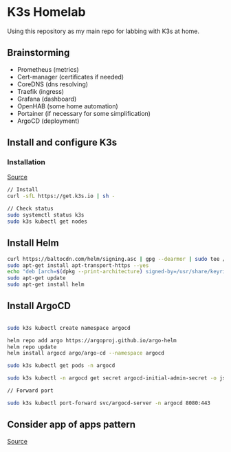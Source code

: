 # K3s Homelab

Using this repository as my main repo for labbing with K3s at home.

## Brainstorming

- Prometheus (metrics)
- Cert-manager (certificates if needed)
- CoreDNS (dns resolving)
- Traefik (ingress)
- Grafana (dashboard)
- OpenHAB (some home automation)
- Portainer (if necessary for some simplification)
- ArgoCD (deployment)

## Install and configure K3s

### Installation

[Source](https://lumochift.org/blog/k3s-argocd#installing-k3s)

```bash
// Install
curl -sfL https://get.k3s.io | sh -

// Check status
sudo systemctl status k3s
sudo k3s kubectl get nodes
```

## Install Helm

```bash
curl https://baltocdn.com/helm/signing.asc | gpg --dearmor | sudo tee /usr/share/keyrings/helm.gpg > /dev/null
sudo apt-get install apt-transport-https --yes
echo "deb [arch=$(dpkg --print-architecture) signed-by=/usr/share/keyrings/helm.gpg] https://baltocdn.com/helm/stable/debian/ all main" | sudo tee /etc/apt/sources.list.d/helm-stable-debian.list
sudo apt-get update
sudo apt-get install helm
```

## Install ArgoCD

```bash

sudo k3s kubectl create namespace argocd

helm repo add argo https://argoproj.github.io/argo-helm
helm repo update
helm install argocd argo/argo-cd --namespace argocd

sudo k3s kubectl get pods -n argocd

sudo k3s kubectl -n argocd get secret argocd-initial-admin-secret -o jsonpath="{.data.password}" | base64 -d

// Forward port

sudo k3s kubectl port-forward svc/argocd-server -n argocd 8080:443

```

## Consider app of apps pattern

[Source](https://argo-cd.readthedocs.io/en/stable/operator-manual/cluster-bootstrapping/)

